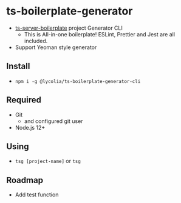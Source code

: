 # ts-boilerplate-generator

- [ts-server-boilerplate](https://github.com/Lycolia/ts-server-boilerplate) project Generator CLI
  - This is All-in-one boilerplate! ESLint, Prettier and Jest are all included.
- Support Yeoman style generator

## Install

- `npm i -g @lycolia/ts-boilerplate-generator-cli`

## Required

- Git
  - and configured git user
- Node.js 12+

## Using

- `tsg [project-name]` or `tsg`

## Roadmap

- Add test function
